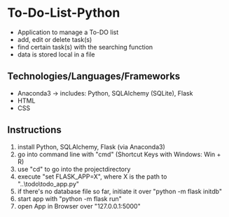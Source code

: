# To-Do-List-Python

* Application to manage a To-DO list
* add, edit or delete task(s)
* find certain task(s) with the searching function
* data is stored local in a file

## Technologies/Languages/Frameworks

* Anaconda3 -> includes: Python, SQLAlchemy (SQLite), Flask
* HTML
* CSS

## Instructions

1. install Python, SQLAlchemy, Flask (via Anaconda3)
2. go into command line with "cmd" (Shortcut Keys with Windows: Win + R)
3. use "cd" to go into the projectdirectory
4. execute "set FLASK_APP=X", where X is the path to "..\todo\todo_app.py"
5. if there's no database file so far, initiate it over "python -m flask initdb"
6. start app with "python -m flask run"
7. open App in Browser over "127.0.0.1:5000"
